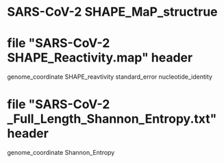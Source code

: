 # SARS-CoV-2 SHAPE_MaP_structrue

# file "SARS-CoV-2 SHAPE_Reactivity.map" header
genome_coordinate       SHAPE_reavtivity      standard_error      nucleotide_identity

# file "SARS-CoV-2 _Full_Length_Shannon_Entropy.txt" header
genome_coordinate       Shannon_Entropy
